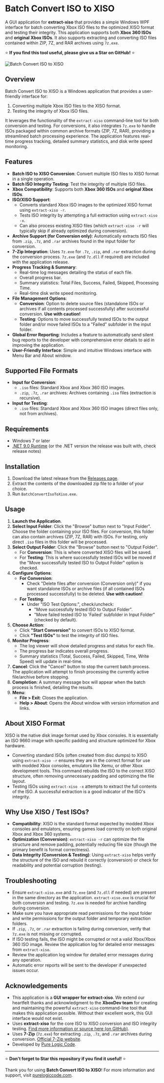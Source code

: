 # Batch Convert ISO to XISO

A GUI application for **extract-xiso** that provides a simple Windows WPF interface for batch converting Xbox ISO files to the optimized XISO format and testing their integrity. This application supports both **Xbox 360 ISOs** and **original Xbox ISOs**. It also supports extracting and converting ISO files contained within ZIP, 7Z, and RAR archives using `7z.exe`.

⭐ **If you find this tool useful, please give us a Star on GitHub!** ⭐

![Batch Convert ISO to XISO](screenshot.png)

## Overview

Batch Convert ISO to XISO is a Windows application that provides a user-friendly interface for:
1.  Converting multiple Xbox ISO files to the XISO format.
2.  Testing the integrity of Xbox ISO files.

It leverages the functionality of the `extract-xiso` command-line tool for both conversion and testing. For conversions, it also integrates `7z.exe` to handle ISOs packaged within common archive formats (ZIP, 7Z, RAR), providing a streamlined batch processing experience. The application features real-time progress tracking, detailed summary statistics, and disk write speed monitoring.

## Features

*   **Batch ISO to XISO Conversion**: Convert multiple ISO files to XISO format in a single operation.
*   **Batch ISO Integrity Testing**: Test the integrity of multiple ISO files.
*   **Xbox Compatibility**: Supports both **Xbox 360 ISOs** and **original Xbox ISOs**.
*   **ISO/XISO Support**:
    *   Converts standard Xbox ISO images to the optimized XISO format using `extract-xiso -r`.
    *   Tests ISO integrity by attempting a full extraction using `extract-xiso -x`.
    *   Can also process existing XISO files (which `extract-xiso -r` will typically skip if already optimized during conversion).
*   **Archive Support (for Conversion only)**: Automatically extracts ISO files from `.zip`, `.7z`, and `.rar` archives found in the input folder for conversion.
*   **7-Zip Integration**: Uses `7z.exe` for `.7z`, `.zip`, and `.rar` extraction during the conversion process. `7z.exe` (and `7z.dll` if required) are included with the application release.
*   **Progress Tracking & Summary**:
    *   Real-time log messages detailing the status of each file.
    *   Overall progress bar.
    *   Summary statistics: Total Files, Success, Failed, Skipped, Processing Time.
    *   Real-time disk write speed monitoring.
*   **File Management Options**:
    *   **Conversion**: Option to delete source files (standalone ISOs or archives if all contents processed successfully) after successful conversion. **Use with caution!**
    *   **Testing**: Options to move successfully tested ISOs to the output folder and/or move failed ISOs to a "Failed" subfolder in the input folder.
*   **Global Error Reporting**: Includes a feature to automatically send silent bug reports to the developer with comprehensive error details to aid in improving the application.
*   **User-Friendly Interface**: Simple and intuitive Windows interface with Menu Bar and About window.

## Supported File Formats

*   **Input for Conversion**:
    *   `.iso` files: Standard Xbox and Xbox 360 ISO images.
    *   `.zip`, `.7z`, `.rar` archives: Archives containing `.iso` files (extraction is recursive).
*   **Input for Testing**:
    *   `.iso` files: Standard Xbox and Xbox 360 ISO images (direct files only, not from archives).

## Requirements

*   Windows 7 or later
*   [.NET 9.0 Runtime](https://dotnet.microsoft.com/download/dotnet/9.0) (or the .NET version the release was built with, check release notes)

## Installation

1.  Download the latest release from the [Releases page](https://github.com/drpetersonfernandes/BatchConvertIsoToXiso/releases).
2.  Extract the contents of the downloaded zip file to a folder of your choice.
3.  Run `BatchConvertIsoToXiso.exe`.

## Usage

1.  **Launch the Application**.
2.  **Select Input Folder**: Click the "Browse" button next to "Input Folder". Choose the folder containing your ISO files. For conversion, this folder can also contain archives (ZIP, 7Z, RAR) with ISOs. For testing, only direct `.iso` files in this folder will be processed.
3.  **Select Output Folder**: Click the "Browse" button next to "Output Folder".
    *   For **Conversion**: This is where converted XISO files will be saved.
    *   For **Testing**: This is where successfully tested ISOs will be moved if the "Move successfully tested ISO to Output Folder" option is checked.
4.  **Configure Options**:
    *   **For Conversion**:
        *   Check "Delete files after conversion (Conversion only)" if you want standalone ISOs or archive files (if all contained ISOs processed successfully) to be deleted. **Use with caution!**
    *   **For Testing**:
        *   Under "ISO Test Options:", check/uncheck:
            *   "Move successfully tested ISO to Output Folder".
            *   "Move failed tested ISO to 'Failed' subfolder in Input Folder" (checked by default).
5.  **Choose Action**:
    *   Click **"Start Conversion"** to convert ISOs to XISO format.
    *   Click **"Test ISOs"** to test the integrity of ISO files.
6.  **Monitor Progress**:
    *   The log viewer will show detailed progress and status for each file.
    *   The progress bar indicates overall progress.
    *   Summary statistics (Total, Success, Failed, Skipped, Time, Write Speed) will update in real-time.
7.  **Cancel**: Click the "Cancel" button to stop the current batch process. The application will attempt to finish processing the currently active file/archive before stopping.
8.  **Completion**: A summary message box will appear when the batch process is finished, detailing the results.
9.  **Menu**:
    *   **File > Exit**: Closes the application.
    *   **Help > About**: Opens the About window with version information and links.

## About XISO Format

XISO is the native disk image format used by Xbox consoles. It is essentially an ISO 9660 image with specific padding and structure optimized for Xbox hardware.
*   Converting standard ISOs (often created from disc dumps) to XISO using `extract-xiso -r` ensures they are in the correct format for use with modded Xbox consoles, emulators like Xemu, or other Xbox development tools. This command rebuilds the ISO to the correct XISO structure, often removing unnecessary padding and optimizing the file layout.
*   Testing ISOs using `extract-xiso -x` attempts to extract the full contents of the ISO. A successful extraction is a good indicator of the ISO's integrity.

## Why Use XISO / Test ISOs?

*   **Compatibility**: XISO is the standard format expected by modded Xbox consoles and emulators, ensuring games load correctly on both original Xbox and Xbox 360 systems.
*   **Optimization (Conversion)**: `extract-xiso -r` can optimize the file structure and remove padding, potentially reducing file size (though the primary benefit is format correctness).
*   **Data Integrity (Conversion & Testing)**: Using `extract-xiso` helps verify the structure of the ISO and rebuild it correctly (conversion) or check for readability and potential corruption (testing).

## Troubleshooting

*   Ensure `extract-xiso.exe` and `7z.exe` (and `7z.dll` if needed) are present in the same directory as the application. `extract-xiso.exe` is crucial for both conversion and testing. `7z.exe` is needed for archive handling during conversion.
*   Make sure you have appropriate read permissions for the input folder and write permissions for the output folder and temporary extraction folders.
*   If `.zip`, `.7z`, or `.rar` extraction is failing during conversion, verify that `7z.exe` is not missing or corrupted.
*   If ISO testing fails, the ISO might be corrupted or not a valid Xbox/Xbox 360 ISO image. Review the application log for detailed error messages from `extract-xiso`.
*   Review the application log window for detailed error messages during any operation.
*   Automatic error reports will be sent to the developer if unexpected issues occur.

## Acknowledgements

*   This application is a **GUI wrapper for extract-xiso**. We extend our heartfelt thanks and acknowledgment to the **XboxDev team** for creating and maintaining the powerful `extract-xiso` command-line tool that makes this application possible. Without their excellent work, this GUI interface would not exist.
*   Uses **extract-xiso** for the core ISO to XISO conversion and ISO integrity testing. [Find more information or source here (on GitHub)](https://github.com/XboxDev/extract-xiso).
*   Uses **7-Zip** (`7z.exe`) for extracting `.zip`, `.7z`, and `.rar` archives during conversion. [Official 7-Zip website](https://www.7-zip.org/).
*   Developed by [Pure Logic Code](https://www.purelogiccode.com).

---

⭐ **Don't forget to Star this repository if you find it useful!** ⭐

Thank you for using **Batch Convert ISO to XISO**! For more information and support, visit [purelogiccode.com](https://www.purelogiccode.com).